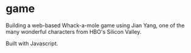 # game
Building a web-based Whack-a-mole game using Jian Yang, one of the many wonderful characters from HBO's Silicon Valley.

Built with Javascript.
